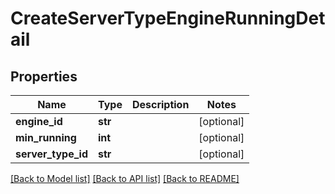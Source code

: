 # CreateServerTypeEngineRunningDetail

## Properties
Name | Type | Description | Notes
------------ | ------------- | ------------- | -------------
**engine_id** | **str** |  | [optional] 
**min_running** | **int** |  | [optional] 
**server_type_id** | **str** |  | [optional] 

[[Back to Model list]](../README.md#documentation-for-models) [[Back to API list]](../README.md#documentation-for-api-endpoints) [[Back to README]](../README.md)


